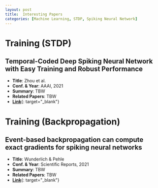 ```yaml
---
layout: post
title:  Interesting Papers
categories: [Machine Learning, STDP, Spiking Neural Network]
---
```


# Training (STDP)

## Temporal-Coded Deep Spiking Neural Network with Easy Training and Robust Performance
- **Title**: Zhou et al.
- **Conf. & Year**: AAAI, 2021
- **Summary**: TBW
- **Related Papers**: TBW
- [**Link**](https://ojs.aaai.org/index.php/AAAI/article/view/17329){: target="_blank"}

# Training (Backpropagation)

## Event-based backpropagation can compute exact gradients for spiking neural networks
- **Title**: Wunderlich & Pehle
- **Conf. & Year**: Scientific Reports, 2021
- **Summary**: TBW
- **Related Papers**: TBW
- [**Link**](https://www.nature.com/articles/s41598-021-91786-z){: target="_blank"}
